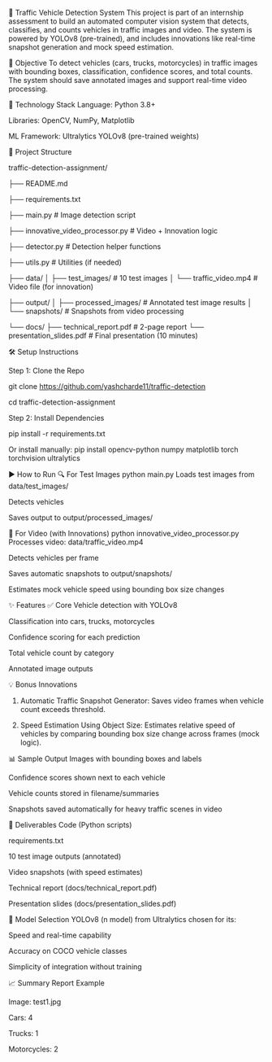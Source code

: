 🚦 Traffic Vehicle Detection System
This project is part of an internship assessment to build an automated computer vision system that detects, classifies, and counts vehicles in traffic images and video. The system is powered by YOLOv8 (pre-trained), and includes innovations like real-time snapshot generation and mock speed estimation.

📌 Objective
To detect vehicles (cars, trucks, motorcycles) in traffic images with bounding boxes, classification, confidence scores, and total counts. The system should save annotated images and support real-time video processing.

🔧 Technology Stack
Language: Python 3.8+

Libraries: OpenCV, NumPy, Matplotlib

ML Framework: Ultralytics YOLOv8 (pre-trained weights)

📁 Project Structure

traffic-detection-assignment/

├── README.md

├── requirements.txt

├── main.py                          # Image detection script

├── innovative_video_processor.py   # Video + Innovation logic

├── detector.py                     # Detection helper functions

├── utils.py                        # Utilities (if needed)

├── data/
│   ├── test_images/                # 10 test images
│   └── traffic_video.mp4           # Video file (for innovation)

├── output/
│   ├── processed_images/           # Annotated test image results
│   └── snapshots/                  # Snapshots from video processing

└── docs/
    ├── technical_report.pdf        # 2-page report
    └── presentation_slides.pdf     # Final presentation (10 minutes)
    
🛠 Setup Instructions

Step 1: Clone the Repo

git clone https://github.com/yashcharde11/traffic-detection

cd traffic-detection-assignment

Step 2: Install Dependencies

pip install -r requirements.txt

Or install manually:
pip install opencv-python numpy matplotlib torch torchvision ultralytics

▶️ How to Run
🔍 For Test Images
python main.py
Loads test images from data/test_images/

Detects vehicles

Saves output to output/processed_images/

🎥 For Video (with Innovations)
python innovative_video_processor.py
Processes video: data/traffic_video.mp4

Detects vehicles per frame

Saves automatic snapshots to output/snapshots/

Estimates mock vehicle speed using bounding box size changes

✨ Features
✅ Core
Vehicle detection with YOLOv8

Classification into cars, trucks, motorcycles

Confidence scoring for each prediction

Total vehicle count by category

Annotated image outputs

💡 Bonus Innovations

1. Automatic Traffic Snapshot Generator: Saves video frames when vehicle count exceeds threshold.

2. Speed Estimation Using Object Size: Estimates relative speed of vehicles by comparing bounding box size change across frames (mock logic).

📊 Sample Output
Images with bounding boxes and labels

Confidence scores shown next to each vehicle

Vehicle counts stored in filename/summaries

Snapshots saved automatically for heavy traffic scenes in video

📄 Deliverables
Code (Python scripts)

requirements.txt

10 test image outputs (annotated)

Video snapshots (with speed estimates)

Technical report (docs/technical_report.pdf)

Presentation slides (docs/presentation_slides.pdf)

🧠 Model Selection
YOLOv8 (n model) from Ultralytics chosen for its:

Speed and real-time capability

Accuracy on COCO vehicle classes

Simplicity of integration without training

📈 Summary Report Example

Image: test1.jpg

Cars: 4

Trucks: 1

Motorcycles: 2
